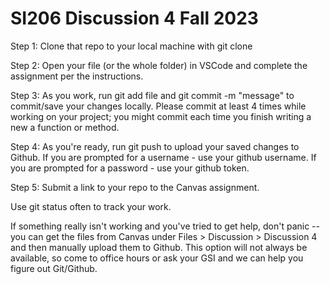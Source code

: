 # SI206 Discussion 4 Fall 2023 

Step 1: Clone that repo to your local machine with git clone <url> 

Step 2: Open your file (or the whole folder) in VSCode and complete the assignment per the instructions. 

Step 3: As you work, run git add file and git commit -m "message" to commit/save your changes locally. Please commit at least 4 times while working on your project; you might commit each time you finish writing a new a function or method. 

Step 4: As you're ready, run git push to upload your saved changes to Github.  If you are prompted for a username - use your github username.  If you are prompted for a password - use your github token.

Step 5: Submit a link to your repo to the Canvas assignment.

Use git status often to track your work. 

If something really isn't working and you've tried to get help, don't panic -- you can get the files from Canvas under Files > Discussion > Discussion 4 and then manually upload them to Github. This option will not always be available, so come to office hours or ask your GSI and we can help you figure out Git/Github.
